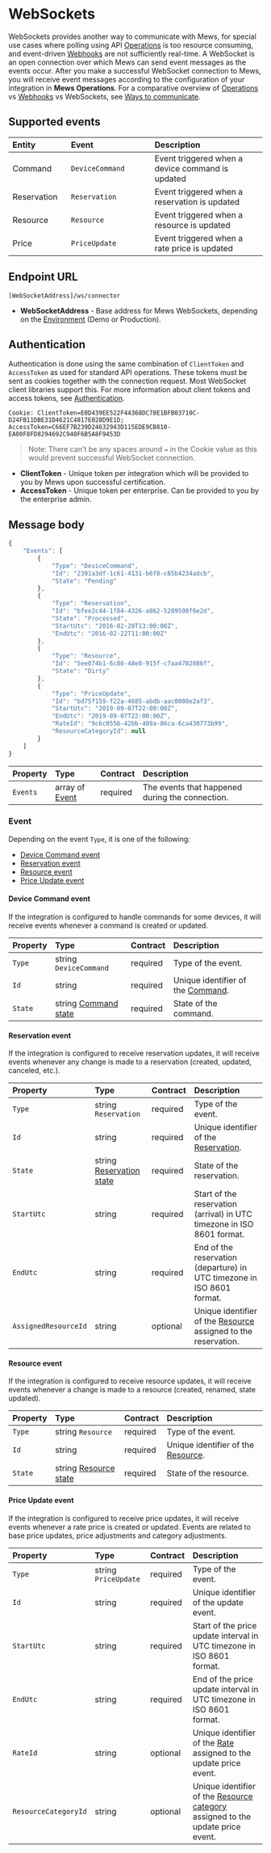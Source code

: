 # WebSockets

WebSockets provides another way to communicate with Mews, for special use cases where polling using API [Operations](../operations/README.md) is too resource consuming, and event-driven [Webhooks](../webhooks/README.md) are not sufficiently real-time.
A WebSocket is an open connection over which Mews can send event messages as the events occur.
After you make a successful WebSocket connection to Mews, you will receive event messages according to the configuration of your integration in __Mews Operations__.
For a comparative overview of [Operations](../operations/README.md) vs [Webhooks](../webhooks/README.md) vs WebSockets, see [Ways to communicate](../guidelines/communicate.md).

## Supported events

| <div style="width:100px">Entity</div> | <div style="width:150px">Event</div> | Description |
| :-- | :-- | :-- |
| Command | `DeviceCommand` | Event triggered when a device command is updated |
| Reservation | `Reservation` | Event triggered when a reservation is updated |
| Resource | `Resource` | Event triggered when a resource is updated |
| Price | `PriceUpdate` | Event triggered when a rate price is updated |

## Endpoint URL

```text
[WebSocketAddress]/ws/connector
```

* **WebSocketAddress** - Base address for Mews WebSockets, depending on the [Environment](../guidelines/environments.md) \(Demo or Production\).

## Authentication

Authentication is done using the same combination of `ClientToken` and `AccessToken` as used for standard API operations. These tokens must be sent as cookies together with the connection request. Most WebSocket client libraries support this. 
For more information about client tokens and access tokens, see [Authentication](../guidelines/requests.md#authentication).

```
Cookie: ClientToken=E0D439EE522F44368DC78E1BFB03710C-D24FB11DBE31D4621C4817E028D9E1D; AccessToken=C66EF7B239D24632943D115EDE9CB810-EA00F8FD8294692C940F6B5A8F9453D
```

> Note: There can't be any spaces around `=` in the Cookie value as this would prevent successful WebSocket connection.

* **ClientToken** - Unique token per integration which will be provided to you by Mews upon successful certification.
* **AccessToken** - Unique token per enterprise. Can be provided to you by the enterprise admin.


## Message body

```javascript
{
    "Events": [
        {
            "Type": "DeviceCommand",
            "Id": "2391a3df-1c61-4131-b6f8-c85b4234adcb",
            "State": "Pending"
        },
        {
            "Type": "Reservation",
            "Id": "bfee2c44-1f84-4326-a862-5289598f6e2d",
            "State": "Processed",
            "StartUtc": "2016-02-20T13:00:00Z",
            "EndUtc": "2016-02-22T11:00:00Z"
        },
        {
            "Type": "Resource",
            "Id": "5ee074b1-6c86-48e8-915f-c7aa4702086f",
            "State": "Dirty"
        },
        {
            "Type": "PriceUpdate",
            "Id": "bd75f159-f22a-4685-abdb-aac0008e2af3",
            "StartUtc": "2019-09-07T22:00:00Z",
            "EndUtc": "2019-09-07T22:00:00Z",
            "RateId": "9c6c0556-42bb-409a-86ca-6ca430773b99",
            "ResourceCategoryId": null
        }
    ]
}
```

| Property | Type | Contract | Description |
| :-- | :-- | :-- | :-- |
| `Events` | array of [Event](#event) | required | The events that happened during the connection. |

### Event

Depending on the event `Type`, it is one of the following:

* [Device Command event](#device-command-event)
* [Reservation event](#reservation-event)
* [Resource event](#resource-event)
* [Price Update event](#price-update-event)

#### Device Command event

If the integration is configured to handle commands for some devices, it will receive events whenever a command is created or updated.

| Property | Type | Contract | Description |
| :-- | :-- | :-- | :-- |
| `Type` | string `DeviceCommand` | required | Type of the event. |
| `Id` | string | required | Unique identifier of the [Command](../operations/commands.md#command). |
| `State` | string [Command state](../operations/commands.md#command-state) | required | State of the command. |

#### Reservation event

If the integration is configured to receive reservation updates, it will receive events whenever any change is made to a reservation \(created, updated, canceled, etc.\).

| Property | Type | Contract | Description |
| :-- | :-- | :-- | :-- |
| `Type` | string `Reservation` | required | Type of the event. |
| `Id` | string | required | Unique identifier of the [Reservation](../operations/reservations.md#reservation). |
| `State` | string [Reservation state](../operations/reservations.md#reservation-state) | required | State of the reservation. |
| `StartUtc` | string | required | Start of the reservation \(arrival\) in UTC timezone in ISO 8601 format. |
| `EndUtc` | string | required | End of the reservation \(departure\) in UTC timezone in ISO 8601 format. |
| `AssignedResourceId` | string | optional | Unique identifier of the [Resource](../operations/resources.md#resource) assigned to the reservation. |

#### Resource event

If the integration is configured to receive resource updates, it will receive events whenever a change is made to a resource \(created, renamed, state updated\).

| Property | Type | Contract | Description |
| :-- | :-- | :-- | :-- |
| `Type` | string `Resource` | required | Type of the event. |
| `Id` | string | required | Unique identifier of the [Resource](../operations/resources.md#resource). |
| `State` | string [Resource state](../operations/resources.md#resource-state) | required | State of the resource. |

#### Price Update event

If the integration is configured to receive price updates, it will receive events whenever a rate price is created or updated.
Events are related to base price updates, price adjustments and category adjustments.

| Property | Type | Contract | Description |
| :-- | :-- | :-- | :-- |
| `Type` | string `PriceUpdate` | required | Type of the event. |
| `Id` | string | required | Unique identifier of the update event. |
| `StartUtc` | string | required | Start of the price update interval in UTC timezone in ISO 8601 format. |
| `EndUtc` | string | required | End of the price update interval in UTC timezone in ISO 8601 format. |
| `RateId` | string | optional | Unique identifier of the [Rate](../operations/rates.md#rate) assigned to the update price event. |
| `ResourceCategoryId` | string | optional | Unique identifier of the [Resource category](../operations/resources.md#resource-category) assigned to the update price event. |
